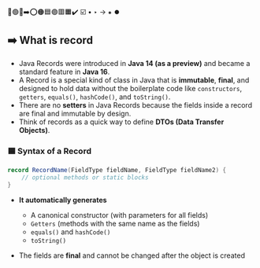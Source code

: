 🔵🟢🔴➡️⭕🟠🟦🟣🟥🟧✔️ ☑️ • ‣ → ⁕ ⏺️

## ➡️ What is record

- Java Records were introduced in **Java 14 (as a preview)** and became a standard feature in **Java 16**.
- A Record is a special kind of class in Java that is **immutable**, **final**, and designed to hold data without the boilerplate code like `constructors`, `getters`, `equals()`, `hashCode()`, and `toString()`.
- There are no **setters** in Java Records because the fields inside a record are final and immutable by design.
- Think of records as a quick way to define **DTOs (Data Transfer Objects)**.

### 🟦 Syntax of a Record

```java
record RecordName(FieldType fieldName, FieldType fieldName2) {
    // optional methods or static blocks
}

```

- **It automatically generates**

  - A canonical constructor (with parameters for all fields)
  - `Getters` (methods with the same name as the fields)
  - `equals()` and `hashCode()`
  - `toString()`

- The fields are **final** and cannot be changed after the object is created
